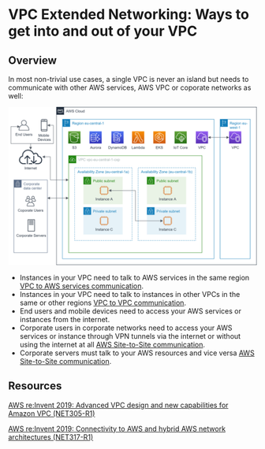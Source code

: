 # VPC Extended Networking: Ways to get into and out of your VPC

## Overview

In most non-trivial use cases, a single VPC is never an island but needs to communicate
with other AWS services, AWS VPC or coporate networks as well:

![](img/aws_vpc_to_services_300dpi.png)

* Instances in your VPC need to talk to AWS services in the same region [VPC to AWS services communication](vpc_2_aws_services.md).
* Instances in your VPC need to talk to instances in other VPCs in the same or other regions [VPC to VPC communication](vpc_2_vpc.md).
* End users and mobile devices need to access your AWS services or instances from the internet.
* Corporate users in corporate networks need to access your AWS services or instance through VPN tunnels 
via the internet or without using the internet at all [AWS Site-to-Site communication](site_2_site.md).
* Corporate servers must talk to your AWS resources and vice versa [AWS Site-to-Site communication](site_2_site.md).

## Resources


[AWS re:Invent 2019: Advanced VPC design and new capabilities for Amazon VPC (NET305-R1)](https://youtu.be/7acKgdDOOu4)

[AWS re:Invent 2019: Connectivity to AWS and hybrid AWS network architectures (NET317-R1)](https://youtu.be/eqW6CPb58gs)